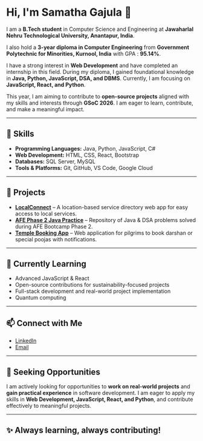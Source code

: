 # Hi, I'm Samatha Gajula 👋

I am a **B.Tech student** in Computer Science and Engineering at **Jawaharlal Nehru Technological University, Anantapur, India**.  

I also hold a **3-year diploma in Computer Engineering** from **Government Polytechnic for Minorities, Kurnool, India**  with GPA : **95.14%**.  

I have a strong interest in **Web Development** and have completed an internship in this field. During my diploma, I gained foundational knowledge in **Java, Python, JavaScript, DSA, and DBMS**. Currently, I am focusing on **JavaScript, React, and Python**.  

This year, I am aiming to contribute to **open-source projects** aligned with my skills and interests through **GSoC 2026**. I am eager to learn, contribute, and make a meaningful impact.  

---

## 🔧 Skills
- **Programming Languages:** Java, Python, JavaScript, C#  
- **Web Development:** HTML, CSS, React, Bootstrap  
- **Databases:** SQL Server, MySQL  
- **Tools & Platforms:** Git, GitHub, VS Code, Google Cloud  

---

## 🚀 Projects

- **[LocalConnect](https://github.com/GajulaSamatha/CSP)** – A location-based service directory web app for easy access to local services.  
- **[AFE Phase 2 Java Practice](https://github.com/GajulaSamatha/AFE_Phase2_Java_Practice)** – Repository of Java & DSA problems solved during AFE Bootcamp Phase 2.  
- **[Temple Booking App](https://github.com/GajulaSamatha/sivakoti)** – Web application for pilgrims to book darshan or special poojas with notifications.  

---

## 🌱 Currently Learning
- Advanced JavaScript & React  
- Open-source contributions for sustainability-focused projects  
- Full-stack development and real-world project implementation
- Quantum computing

---

## 📫 Connect with Me
- [LinkedIn](https://www.linkedin.com/in/samatha-gajula-706183296/)
- [Email](samathagajulaofficial@gmail.com)  

---
 ## 🌟 Seeking Opportunities

I am actively looking for opportunities to **work on real-world projects** and **gain practical experience** in software development. I am eager to apply my skills in **Web Development, JavaScript, React, and Python**, and contribute effectively to meaningful projects.

---
## ✨ Always learning, always contributing!
